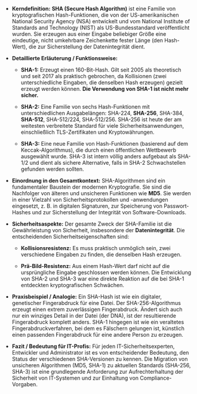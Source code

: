 - **Kerndefinition:** **SHA (Secure Hash Algorithm)** ist eine Familie von kryptografischen Hash-Funktionen, die von der US-amerikanischen National Security Agency (NSA) entwickelt und vom National Institute of Standards and Technology (NIST) als US-Bundesstandard veröffentlicht wurden. Sie erzeugen aus einer Eingabe beliebiger Größe eine eindeutige, nicht umkehrbare Zeichenkette fester Länge (den Hash-Wert), die zur Sicherstellung der Datenintegrität dient.
    
- **Detaillierte Erläuterung / Funktionsweise:**
    
    - **SHA-1:** Erzeugt einen 160-Bit-Hash. Gilt seit 2005 als theoretisch und seit 2017 als praktisch gebrochen, da Kollisionen (zwei unterschiedliche Eingaben, die denselben Hash erzeugen) gezielt erzeugt werden können. **Die Verwendung von SHA-1 ist nicht mehr sicher.**
        
    - **SHA-2:** Eine Familie von sechs Hash-Funktionen mit unterschiedlichen Ausgabelängen: SHA-224, **SHA-256**, SHA-384, **SHA-512**, SHA-512/224, SHA-512/256. SHA-256 ist heute der am weitesten verbreitete Standard für viele Sicherheitsanwendungen, einschließlich TLS-Zertifikaten und Kryptowährungen.
        
    - **SHA-3:** Eine neue Familie von Hash-Funktionen (basierend auf dem Keccak-Algorithmus), die durch einen öffentlichen Wettbewerb ausgewählt wurde. SHA-3 ist intern völlig anders aufgebaut als SHA-1/2 und dient als sichere Alternative, falls in SHA-2 Schwachstellen gefunden werden sollten.
        
- **Einordnung in den Gesamtkontext:** SHA-Algorithmen sind ein fundamentaler Baustein der modernen Kryptografie. Sie sind die Nachfolger von älteren und unsicheren Funktionen wie **MD5**. Sie werden in einer Vielzahl von Sicherheitsprotokollen und -anwendungen eingesetzt, z. B. in digitalen Signaturen, zur Speicherung von Passwort-Hashes und zur Sicherstellung der Integrität von Software-Downloads.
    
- **Sicherheitsaspekte:** Der gesamte Zweck der SHA-Familie ist die Gewährleistung von Sicherheit, insbesondere der **Datenintegrität**. Die entscheidenden Sicherheitseigenschaften sind:
    
    - **Kollisionsresistenz:** Es muss praktisch unmöglich sein, zwei verschiedene Eingaben zu finden, die denselben Hash erzeugen.
        
    - **Prä-Bild-Resistenz:** Aus einem Hash-Wert darf nicht auf die ursprüngliche Eingabe geschlossen werden können. Die Entwicklung von SHA-2 und SHA-3 war eine direkte Reaktion auf die bei SHA-1 entdeckten kryptografischen Schwächen.
        
- **Praxisbeispiel / Analogie:** Ein SHA-Hash ist wie ein digitaler, genetischer Fingerabdruck für eine Datei. Der SHA-256-Algorithmus erzeugt einen extrem zuverlässigen Fingerabdruck. Ändert sich auch nur ein winziges Detail in der Datei (der DNA), ist der resultierende Fingerabdruck komplett anders. SHA-1 hingegen ist wie ein veraltetes Fingerabdruckverfahren, bei dem es Fälschern gelungen ist, künstlich einen passenden Fingerabdruck für eine andere Person zu erzeugen.
    
- **Fazit / Bedeutung für IT-Profis:** Für jeden IT-Sicherheitsexperten, Entwickler und Administrator ist es von entscheidender Bedeutung, den Status der verschiedenen SHA-Versionen zu kennen. Die Migration von unsicheren Algorithmen (MD5, SHA-1) zu aktuellen Standards (SHA-256, SHA-3) ist eine grundlegende Anforderung zur Aufrechterhaltung der Sicherheit von IT-Systemen und zur Einhaltung von Compliance-Vorgaben.